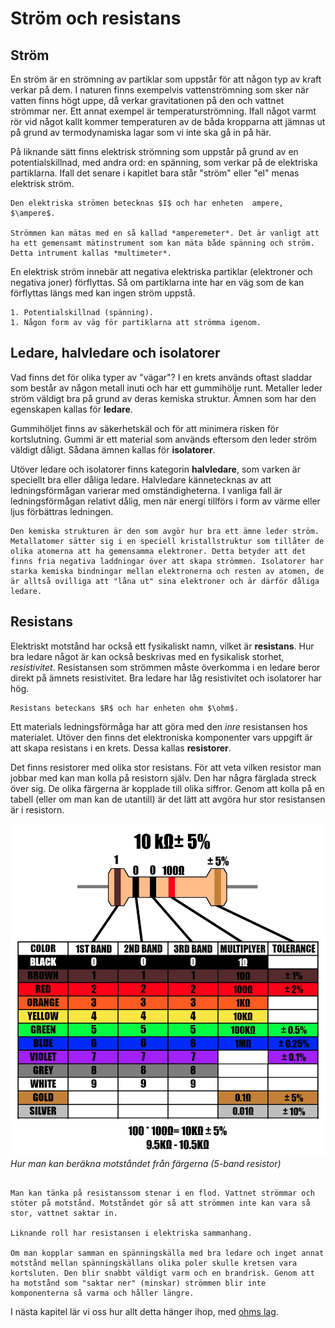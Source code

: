 # Ström och resistans

## Ström
En ström är en strömning av partiklar som uppstår för att någon typ av kraft verkar på dem. I naturen finns exempelvis vattenströmning som sker när vatten finns högt uppe, då verkar gravitationen på den och vattnet strömmar ner. Ett annat exempel är temperaturströmning. Ifall något varmt rör vid något kallt kommer temperaturen av de båda kropparna att jämnas ut på grund av termodynamiska lagar som vi inte ska gå in på här.

På liknande sätt finns elektrisk strömning som uppstår på grund av en potentialskillnad, med andra ord: en spänning, som verkar på de elektriska partiklarna. Ifall det senare i kapitlet bara står "ström" eller "el" menas elektrisk ström. 

```admonish info title="Storhet och enhet"
Den elektriska strömen betecknas $I$ och har enheten  ampere, $\ampere$.

Strömmen kan mätas med en så kallad *amperemeter*. Det är vanligt att ha ett gemensamt mätinstrument som kan mäta både spänning och ström. Detta intrument kallas *multimeter*.
```

En elektrisk ström innebär att negativa elektriska partiklar (elektroner och negativa joner) förflyttas. Så om partiklarna inte har en väg som de kan förflyttas längs med kan ingen ström uppstå.

```admonish info title="Det finns alltså två kriterier för att en ström ska uppstå"
1. Potentialskillnad (spänning).
1. Någon form av väg för partiklarna att strömma igenom.
```



## Ledare, halvledare och isolatorer
Vad finns det för olika typer av "vägar"? I en krets används oftast sladdar som består av någon metall inuti och har ett gummihölje runt. Metaller leder ström väldigt bra på grund av deras kemiska struktur. Ämnen som har den egenskapen kallas för **ledare**. 

Gummihöljet finns av säkerhetskäl och för att minimera risken för kortslutning. Gummi är ett material som används eftersom den leder ström väldigt dåligt. Sådana ämnen kallas för **isolatorer**. 

Utöver ledare och isolatorer finns kategorin **halvledare**, som varken är speciellt bra eller dåliga ledare. Halvledare kännetecknas av att ledningsförmågan varierar med omständigheterna. I vanliga fall är ledningsförmågan relativt dålig, men när energi tillförs i form av värme eller ljus förbättras ledningen.

```admonish question title="Varför finns olika bra ledare?"
Den kemiska strukturen är den som avgör hur bra ett ämne leder ström. Metallatomer sätter sig i en speciell kristallstruktur som tillåter de olika atomerna att ha gemensamma elektroner. Detta betyder att det finns fria negativa laddningar över att skapa strömmen. Isolatorer har starka kemiska bindningar mellan elektronerna och resten av atomen, de är alltså ovilliga att "låna ut" sina elektroner och är därför dåliga ledare. 
```


## Resistans
Elektriskt motstånd har också ett fysikaliskt namn, vilket är **resistans**. Hur bra ledare något är kan också beskrivas med en fysikalisk storhet, *resistivitet*. Resistansen som strömmen måste överkomma i en ledare beror direkt på ämnets resistivitet. Bra ledare har låg resistivitet och isolatorer har hög. 

```admonish info title="Storhet och enhet"
Resistans beteckans $R$ och har enheten ohm $\ohm$.
```

Ett materials ledningsförmåga har att göra med den *inre* resistansen hos materialet. Utöver den finns det elektroniska komponenter vars uppgift är att skapa resistans i en krets. Dessa kallas **resistorer**. 


Det finns resistorer med olika stor resistans. För att veta vilken resistor man jobbar med kan man kolla på resistorn själv. Den har några färglada streck över sig. De olika färgerna är kopplade till olika siffror. Genom att kolla på en tabell (eller om man kan de utantill) är det lätt att avgöra hur stor resistansen är i resistorn.

![resistor färg](resistor.png)
*Hur man kan beräkna motståndet från färgerna (5-band resistor)*

```admonish question title="Varför vill vi ha resistorer i kretsen?"

Man kan tänka på resistanssom stenar i en flod. Vattnet strömmar och stöter på motstånd. Motståndet gör så att strömmen inte kan vara så stor, vattnet saktar in. 

Liknande roll har resistansen i elektriska sammanhang. 

Om man kopplar samman en spänningskälla med bra ledare och inget annat motstånd mellan spänningskällans olika poler skulle kretsen vara kortsluten. Den blir snabbt väldigt varm och en brandrisk. Genom att ha motstånd som "saktar ner" (minskar) strömmen blir inte komponenterna så varma och håller längre.
```



I nästa kapitel lär vi oss hur allt detta hänger ihop, med [ohms lag](../ohms-lag/index.md).
